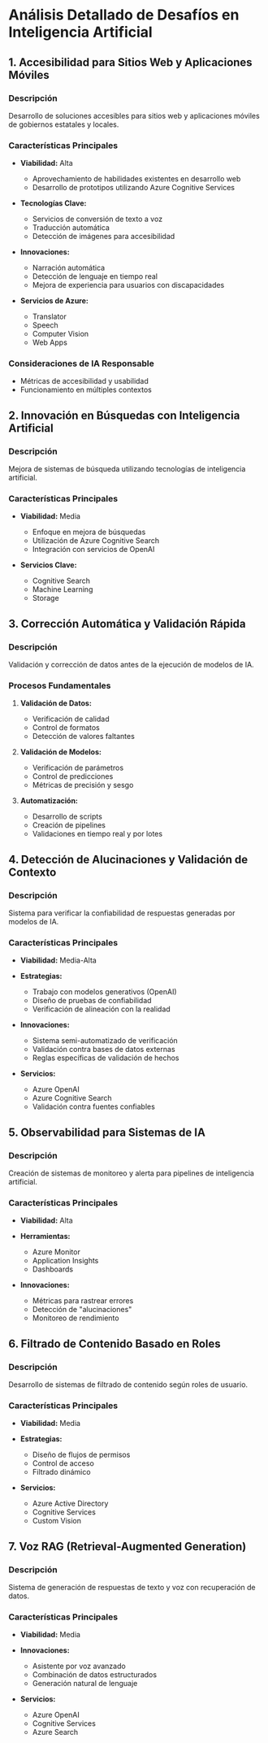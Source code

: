 # Análisis Detallado de Desafíos en Inteligencia Artificial

## 1. Accesibilidad para Sitios Web y Aplicaciones Móviles

### Descripción
Desarrollo de soluciones accesibles para sitios web y aplicaciones móviles de gobiernos estatales y locales.

### Características Principales
- **Viabilidad:** Alta
  - Aprovechamiento de habilidades existentes en desarrollo web
  - Desarrollo de prototipos utilizando Azure Cognitive Services

- **Tecnologías Clave:**
  - Servicios de conversión de texto a voz
  - Traducción automática
  - Detección de imágenes para accesibilidad

- **Innovaciones:**
  - Narración automática
  - Detección de lenguaje en tiempo real
  - Mejora de experiencia para usuarios con discapacidades

- **Servicios de Azure:**
  - Translator
  - Speech
  - Computer Vision
  - Web Apps

### Consideraciones de IA Responsable
- Métricas de accesibilidad y usabilidad
- Funcionamiento en múltiples contextos

## 2. Innovación en Búsquedas con Inteligencia Artificial

### Descripción
Mejora de sistemas de búsqueda utilizando tecnologías de inteligencia artificial.

### Características Principales
- **Viabilidad:** Media
  - Enfoque en mejora de búsquedas
  - Utilización de Azure Cognitive Search
  - Integración con servicios de OpenAI

- **Servicios Clave:**
  - Cognitive Search
  - Machine Learning
  - Storage

## 3. Corrección Automática y Validación Rápida

### Descripción
Validación y corrección de datos antes de la ejecución de modelos de IA.

### Procesos Fundamentales
1. **Validación de Datos:**
   - Verificación de calidad
   - Control de formatos
   - Detección de valores faltantes

2. **Validación de Modelos:**
   - Verificación de parámetros
   - Control de predicciones
   - Métricas de precisión y sesgo

3. **Automatización:**
   - Desarrollo de scripts
   - Creación de pipelines
   - Validaciones en tiempo real y por lotes

## 4. Detección de Alucinaciones y Validación de Contexto

### Descripción
Sistema para verificar la confiabilidad de respuestas generadas por modelos de IA.

### Características Principales
- **Viabilidad:** Media-Alta
- **Estrategias:**
  - Trabajo con modelos generativos (OpenAI)
  - Diseño de pruebas de confiabilidad
  - Verificación de alineación con la realidad

- **Innovaciones:**
  - Sistema semi-automatizado de verificación
  - Validación contra bases de datos externas
  - Reglas específicas de validación de hechos

- **Servicios:**
  - Azure OpenAI
  - Azure Cognitive Search
  - Validación contra fuentes confiables

## 5. Observabilidad para Sistemas de IA

### Descripción
Creación de sistemas de monitoreo y alerta para pipelines de inteligencia artificial.

### Características Principales
- **Viabilidad:** Alta
- **Herramientas:**
  - Azure Monitor
  - Application Insights
  - Dashboards

- **Innovaciones:**
  - Métricas para rastrear errores
  - Detección de "alucinaciones"
  - Monitoreo de rendimiento

## 6. Filtrado de Contenido Basado en Roles

### Descripción
Desarrollo de sistemas de filtrado de contenido según roles de usuario.

### Características Principales
- **Viabilidad:** Media
- **Estrategias:**
  - Diseño de flujos de permisos
  - Control de acceso
  - Filtrado dinámico

- **Servicios:**
  - Azure Active Directory
  - Cognitive Services
  - Custom Vision

## 7. Voz RAG (Retrieval-Augmented Generation)

### Descripción
Sistema de generación de respuestas de texto y voz con recuperación de datos.

### Características Principales
- **Viabilidad:** Media
- **Innovaciones:**
  - Asistente por voz avanzado
  - Combinación de datos estructurados
  - Generación natural de lenguaje

- **Servicios:**
  - Azure OpenAI
  - Cognitive Services
  - Azure Search